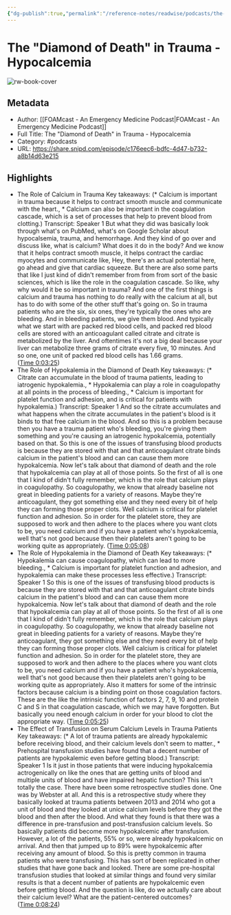```yaml
---
{"dg-publish":true,"permalink":"/reference-notes/readwise/podcasts/the-diamond-of-death-in-trauma-hypocalcemia/"}
---
```


# The "Diamond of Death" in Trauma - Hypocalcemia

![rw-book-cover](https://images.weserv.nl/?url=https%3A%2F%2Fssl-static.libsyn.com%2Fp%2Fassets%2F0%2Fa%2F2%2F3%2F0a239ec67ee2f896e55e3c100dce7605%2FFOAMcast.png&w=100&h=100)

## Metadata
- Author: [[FOAMcast -  An Emergency Medicine Podcast\|FOAMcast -  An Emergency Medicine Podcast]]
- Full Title: The "Diamond of Death" in Trauma - Hypocalcemia
- Category: #podcasts
- URL: https://share.snipd.com/episode/c176eec6-bdfc-4d47-b732-a8b14d63e215

## Highlights
- The Role of Calcium in Trauma
  Key takeaways:
  (* Calcium is important in trauma because it helps to contract smooth muscle and communicate with the heart., * Calcium can also be important in the coagulation cascade, which is a set of processes that help to prevent blood from clotting.)
  Transcript:
  Speaker 1
  But what they did was basically look through what's on PubMed, what's on Google Scholar about hypocalsemia, trauma, and hemorrhage. And they kind of go over and discuss like, what is calcium? What does it do in the body? And we know that it helps contract smooth muscle, it helps contract the cardiac myocytes and communicate like, Hey, there's an actual potential here, go ahead and give that cardiac squeeze. But there are also some parts that like I just kind of didn't remember from from from sort of the basic sciences, which is like the role in the coagulation cascade. So like, why why would it be so important in trauma? And one of the first things is calcium and trauma has nothing to do really with the calcium at all, but has to do with some of the other stuff that's going on. So in trauma patients who are the six, six ones, they're typically the ones who are bleeding. And in bleeding patients, we give them blood. And typically what we start with are packed red blood cells, and packed red blood cells are stored with an anticoagulant called citrate and citrate is metabolized by the liver. And oftentimes it's not a big deal because your liver can metabolize three grams of citrate every five, 10 minutes. And so one, one unit of packed red blood cells has 1.66 grams. ([Time 0:03:25](https://share.snipd.com/snip/e53a1e9a-9f7a-4b6e-b8b5-56c34ce45028))
- The Role of Hypokalemia in the Diamond of Death
  Key takeaways:
  (* Citrate can accumulate in the blood of trauma patients, leading to iatrogenic hypokalemia., * Hypokalemia can play a role in coagulopathy at all points in the process of bleeding., * Calcium is important for platelet function and adhesion, and is critical for patients with hypokalemia.)
  Transcript:
  Speaker 1
  And so the citrate accumulates and what happens when the citrate accumulates in the patient's blood is it binds to that free calcium in the blood. And so this is a problem because then you have a trauma patient who's bleeding, you're giving them something and you're causing an iatrogenic hypokalcemia, potentially based on that. So this is one of the issues of transfusing blood products is because they are stored with that and that anticoagulant citrate binds calcium in the patient's blood and can can cause them more hypokalcemia. Now let's talk about that diamond of death and the role that hypokalcemia can play at all of those points. So the first of all is one that I kind of didn't fully remember, which is the role that calcium plays in coagulopathy. So coagulopathy, we know that already baseline not great in bleeding patients for a variety of reasons. Maybe they're anticoagulant, they got something else and they need every bit of help they can forming those proper clots. Well calcium is critical for platelet function and adhesion. So in order for the platelet store, they are supposed to work and then adhere to the places where you want clots to be, you need calcium and if you have a patient who's hypokalcemia, well that's not good because then their platelets aren't going to be working quite as appropriately. ([Time 0:05:08](https://share.snipd.com/snip/ac8a5121-aefd-4a1b-855b-677b589ace72))
- The Role of Hypokalemia in the Diamond of Death
  Key takeaways:
  (* Hypokalemia can cause coagulopathy, which can lead to more bleeding., * Calcium is important for platelet function and adhesion, and hypokalemia can make these processes less effective.)
  Transcript:
  Speaker 1
  So this is one of the issues of transfusing blood products is because they are stored with that and that anticoagulant citrate binds calcium in the patient's blood and can can cause them more hypokalcemia. Now let's talk about that diamond of death and the role that hypokalcemia can play at all of those points. So the first of all is one that I kind of didn't fully remember, which is the role that calcium plays in coagulopathy. So coagulopathy, we know that already baseline not great in bleeding patients for a variety of reasons. Maybe they're anticoagulant, they got something else and they need every bit of help they can forming those proper clots. Well calcium is critical for platelet function and adhesion. So in order for the platelet store, they are supposed to work and then adhere to the places where you want clots to be, you need calcium and if you have a patient who's hypokalcemia, well that's not good because then their platelets aren't going to be working quite as appropriately. Also it matters for some of the intrinsic factors because calcium is a binding point on those coagulation factors. These are the like the intrinsic function of factors 2, 7, 9, 10 and protein C and S in that coagulation cascade, which we may have forgotten. But basically you need enough calcium in order for your blood to clot the appropriate way. ([Time 0:05:25](https://share.snipd.com/snip/bd10c722-805e-4e38-8fdb-c90eccc9948b))
- The Effect of Transfusion on Serum Calcium Levels in Trauma Patients
  Key takeaways:
  (* A lot of trauma patients are already hypokalemic before receiving blood, and their calcium levels don't seem to matter., * Prehospital transfusion studies have found that a decent number of patients are hypokalemic even before getting blood.)
  Transcript:
  Speaker 1
  Is it just in those patients that were inducing hypokalcemia actrogenically on like the ones that are getting units of blood and multiple units of blood and have impaired hepatic function? This isn't totally the case. There have been some retrospective studies done. One was by Webster at all. And this is a retrospective study where they basically looked at trauma patients between 2013 and 2014 who got a unit of blood and they looked at unice calcium levels before they got the blood and then after the blood. And what they found is that there was a difference in pre-transfusion and post-transfusion calcium levels. So basically patients did become more hypokalcemic after transfusion. However, a lot of the patients, 55% or so, were already hypokalcemic on arrival. And then that jumped up to 89% were hypokalcemic after receiving any amount of blood. So this is pretty common in trauma patients who were transfusing. This has sort of been replicated in other studies that have gone back and looked. There are some pre-hospital transfusion studies that looked at similar things and found very similar results is that a decent number of patients are hypokalcemic even before getting blood. And the question is like, do we actually care about their calcium level? What are the patient-centered outcomes? ([Time 0:08:24](https://share.snipd.com/snip/3d94b80b-3238-4ffd-bc54-dca6ed96fba0))
